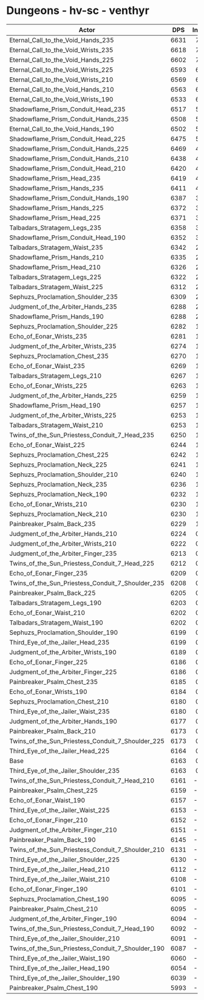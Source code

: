 # Dungeons - hv-sc - venthyr
| Actor | DPS | Increase |
|---|:---:|:---:|
|Eternal_Call_to_the_Void_Hands_235|6631|7.59%|
|Eternal_Call_to_the_Void_Wrists_235|6618|7.38%|
|Eternal_Call_to_the_Void_Hands_225|6602|7.12%|
|Eternal_Call_to_the_Void_Wrists_225|6593|6.98%|
|Eternal_Call_to_the_Void_Wrists_210|6569|6.59%|
|Eternal_Call_to_the_Void_Hands_210|6563|6.49%|
|Eternal_Call_to_the_Void_Wrists_190|6533|6.00%|
|Shadowflame_Prism_Conduit_Head_235|6517|5.74%|
|Shadowflame_Prism_Conduit_Hands_235|6508|5.60%|
|Eternal_Call_to_the_Void_Hands_190|6502|5.50%|
|Shadowflame_Prism_Conduit_Head_225|6475|5.06%|
|Shadowflame_Prism_Conduit_Hands_225|6469|4.97%|
|Shadowflame_Prism_Conduit_Hands_210|6438|4.46%|
|Shadowflame_Prism_Conduit_Head_210|6420|4.17%|
|Shadowflame_Prism_Head_235|6419|4.15%|
|Shadowflame_Prism_Hands_235|6411|4.02%|
|Shadowflame_Prism_Conduit_Hands_190|6387|3.63%|
|Shadowflame_Prism_Hands_225|6372|3.39%|
|Shadowflame_Prism_Head_225|6371|3.37%|
|Talbadars_Stratagem_Legs_235|6358|3.16%|
|Shadowflame_Prism_Conduit_Head_190|6352|3.07%|
|Talbadars_Stratagem_Waist_235|6342|2.90%|
|Shadowflame_Prism_Hands_210|6335|2.79%|
|Shadowflame_Prism_Head_210|6326|2.64%|
|Talbadars_Stratagem_Legs_225|6322|2.58%|
|Talbadars_Stratagem_Waist_225|6312|2.42%|
|Sephuzs_Proclamation_Shoulder_235|6309|2.37%|
|Judgment_of_the_Arbiter_Hands_235|6288|2.03%|
|Shadowflame_Prism_Hands_190|6288|2.03%|
|Sephuzs_Proclamation_Shoulder_225|6282|1.93%|
|Echo_of_Eonar_Wrists_235|6281|1.91%|
|Judgment_of_the_Arbiter_Wrists_235|6274|1.80%|
|Sephuzs_Proclamation_Chest_235|6270|1.74%|
|Echo_of_Eonar_Waist_235|6269|1.72%|
|Talbadars_Stratagem_Legs_210|6267|1.69%|
|Echo_of_Eonar_Wrists_225|6263|1.62%|
|Judgment_of_the_Arbiter_Hands_225|6259|1.56%|
|Shadowflame_Prism_Head_190|6257|1.53%|
|Judgment_of_the_Arbiter_Wrists_225|6253|1.46%|
|Talbadars_Stratagem_Waist_210|6253|1.46%|
|Twins_of_the_Sun_Priestess_Conduit_7_Head_235|6250|1.41%|
|Echo_of_Eonar_Waist_225|6244|1.31%|
|Sephuzs_Proclamation_Chest_225|6242|1.28%|
|Sephuzs_Proclamation_Neck_225|6241|1.27%|
|Sephuzs_Proclamation_Shoulder_210|6240|1.25%|
|Sephuzs_Proclamation_Neck_235|6236|1.18%|
|Sephuzs_Proclamation_Neck_190|6232|1.12%|
|Echo_of_Eonar_Wrists_210|6230|1.09%|
|Sephuzs_Proclamation_Neck_210|6230|1.09%|
|Painbreaker_Psalm_Back_235|6229|1.07%|
|Judgment_of_the_Arbiter_Hands_210|6224|0.99%|
|Judgment_of_the_Arbiter_Wrists_210|6222|0.96%|
|Judgment_of_the_Arbiter_Finger_235|6213|0.81%|
|Twins_of_the_Sun_Priestess_Conduit_7_Head_225|6212|0.80%|
|Echo_of_Eonar_Finger_235|6209|0.75%|
|Twins_of_the_Sun_Priestess_Conduit_7_Shoulder_235|6208|0.73%|
|Painbreaker_Psalm_Back_225|6205|0.68%|
|Talbadars_Stratagem_Legs_190|6203|0.65%|
|Echo_of_Eonar_Waist_210|6202|0.63%|
|Talbadars_Stratagem_Waist_190|6202|0.63%|
|Sephuzs_Proclamation_Shoulder_190|6199|0.58%|
|Third_Eye_of_the_Jailer_Head_235|6199|0.58%|
|Judgment_of_the_Arbiter_Wrists_190|6189|0.42%|
|Echo_of_Eonar_Finger_225|6186|0.37%|
|Judgment_of_the_Arbiter_Finger_225|6186|0.37%|
|Painbreaker_Psalm_Chest_235|6185|0.36%|
|Echo_of_Eonar_Wrists_190|6184|0.34%|
|Sephuzs_Proclamation_Chest_210|6180|0.28%|
|Third_Eye_of_the_Jailer_Waist_235|6180|0.28%|
|Judgment_of_the_Arbiter_Hands_190|6177|0.23%|
|Painbreaker_Psalm_Back_210|6173|0.16%|
|Twins_of_the_Sun_Priestess_Conduit_7_Shoulder_225|6173|0.16%|
|Third_Eye_of_the_Jailer_Head_225|6164|0.02%|
|Base|6163|0.00%|
|Third_Eye_of_the_Jailer_Shoulder_235|6163|0.00%|
|Twins_of_the_Sun_Priestess_Conduit_7_Head_210|6161|-0.03%|
|Painbreaker_Psalm_Chest_225|6159|-0.06%|
|Echo_of_Eonar_Waist_190|6157|-0.10%|
|Third_Eye_of_the_Jailer_Waist_225|6153|-0.16%|
|Echo_of_Eonar_Finger_210|6152|-0.18%|
|Judgment_of_the_Arbiter_Finger_210|6151|-0.19%|
|Painbreaker_Psalm_Back_190|6145|-0.29%|
|Twins_of_the_Sun_Priestess_Conduit_7_Shoulder_210|6131|-0.52%|
|Third_Eye_of_the_Jailer_Shoulder_225|6130|-0.54%|
|Third_Eye_of_the_Jailer_Head_210|6112|-0.83%|
|Third_Eye_of_the_Jailer_Waist_210|6108|-0.89%|
|Echo_of_Eonar_Finger_190|6101|-1.01%|
|Sephuzs_Proclamation_Chest_190|6095|-1.10%|
|Painbreaker_Psalm_Chest_210|6095|-1.10%|
|Judgment_of_the_Arbiter_Finger_190|6094|-1.12%|
|Twins_of_the_Sun_Priestess_Conduit_7_Head_190|6092|-1.15%|
|Third_Eye_of_the_Jailer_Shoulder_210|6091|-1.17%|
|Twins_of_the_Sun_Priestess_Conduit_7_Shoulder_190|6087|-1.23%|
|Third_Eye_of_the_Jailer_Waist_190|6060|-1.67%|
|Third_Eye_of_the_Jailer_Head_190|6054|-1.77%|
|Third_Eye_of_the_Jailer_Shoulder_190|6039|-2.01%|
|Painbreaker_Psalm_Chest_190|5993|-2.76%|
